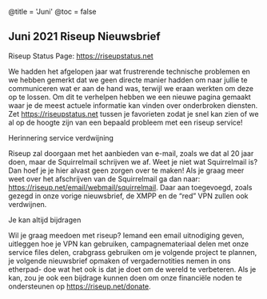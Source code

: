 @title = 'Juni'
@toc = false

Juni 2021 Riseup Nieuwsbrief
---------------------------

Riseup Status Page:  https://riseupstatus.net

We hadden het afgelopen jaar wat frustrerende technische problemen en we hebben gemerkt dat we geen directe manier hadden om naar jullie te communiceren wat er aan de hand was, terwijl we eraan werkten om deze op te lossen. Om dit te verhelpen hebben we een nieuwe pagina gemaakt waar je de meest actuele informatie kan vinden over onderbroken diensten. Zet  https://riseupstatus.net tussen je favorieten zodat je snel kan zien of we al op de hoogte zijn van een bepaald probleem met een riseup service!

Herinnering service verdwijning

Riseup zal doorgaan met het aanbieden van e-mail, zoals we dat al 20 jaar doen, maar de Squirrelmail schrijven we af. Weet je niet wat Squirrelmail is? Dan hoef je je hier alvast geen zorgen over te maken! Als je graag meer weet over het afschrijven van de Squirrelmail ga dan naar:  https://riseup.net/email/webmail/squirrelmail. Daar aan toegevoegd, zoals gezegd in onze vorige nieuwsbrief, de XMPP en de “red” VPN zullen ook verdwijnen.

Je kan altijd bijdragen

Wil je graag meedoen met riseup? Iemand een email uitnodiging geven, uitleggen hoe je VPN kan gebruiken, campagnemateriaal delen met onze service files delen, crabgrass gebruiken om je volgende project te plannen, je volgende nieuwsbrief opmaken of vergadernotities nemen in ons etherpad- doe wat het ook is dat je doet om de wereld te verbeteren. Als je kan, zou je ook een bijdrage kunnen doen om onze financiële noden te ondersteunen op https://riseup.net/donate.